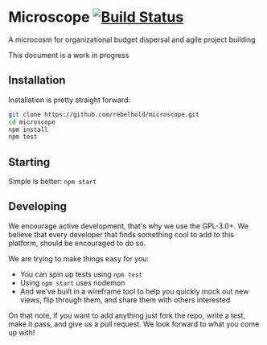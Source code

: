Microscope [![Build Status](https://travis-ci.org/rebelhold/microscope.png?branch=master)](https://travis-ci.org/rebelhold/microscope)
================

A microcosm for organizational budget dispersal and agile project building

This document is a work in progress

Installation
------------

Installation is pretty straight forward:

``` bash
git clone https://github.com/rebelhold/microscope.git
cd microscope
npm install
npm test
```

Starting
--------

Simple is better: ```npm start```

Developing
----------

We encourage active development, that's why we use the GPL-3.0+. We believe that every developer that finds something cool to add to this platform, should be encouraged to do so.

We are trying to make things easy for you:

- You can spin up tests using ```npm test```
- Using ```npm start``` uses nodemon
- And we've built in a wireframe tool to help you quickly mock out new views, flip through them, and share them with others interested

On that note, if you want to add anything just fork the repo, write a test, make it pass, and give us a pull request. We look forward to what you come up with!
